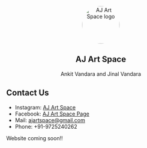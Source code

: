 <p align="center">
  <a href="ajartspace.in">
    <img src="https://lh3.googleusercontent.com/ogw/ADea4I7b60PBRYdmUvrfgS5jDUsxnXsKgc1PjnFBN4pY=s83-c-mo" width="100px" style="border-radius: 50%;" alt="AJ Art Space logo" />
  </a>
</p>
<h2 align="center">AJ Art Space</h2>
<p align="center">Ankit Vandara and Jinal Vandara</p>

## Contact Us
- Instagram: [AJ Art Space](https://www.instagram.com/a_j_art_space/?hl=en)
- Facebook: [AJ Art Space Page](https://www.facebook.com/ANKITvandraJINALvandara/)
- Mail: ajartspace@gmail.com
- Phone: +91-9725240262

Website coming soon!!
